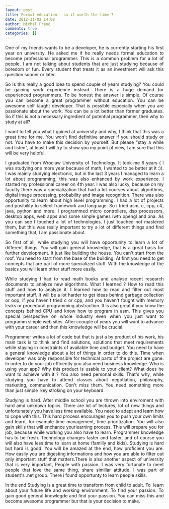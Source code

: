 ```yaml
---
layout: post
title: Formal education - is it worth the time ?
date: 2012-11-02 14:08
author: Michal Franc
comments: true
categories: []
---
```

<p align="justify">One of my friends wants to be a developer, he is currently starting his first year on university. He asked me if he really needs formal education to become professional programmer. This is a common problem for a lot of people. I am not talking about students that are just studying because of boredom or fun. Every student that treats it as an investment will ask this question sooner or later.</p>  <p align="justify">So Is this really a good idea to spend couple of years studying? You could be gaining work experience instead. There is a huge demand for experienced programmers. To be honest the answer is simple. Of course you can become a great programmer without education. You can be awesome self taught developer. That is possible especially when you are passionate about the work. You can be a lot better than former graduates. So if this is not a necessary ingredient of potential programmer, then why to study at all?</p>  <p align="justify">I want to tell you what I gained at university and why, I think that this was a great time for me. You won't find definitive answer if you should study or not. You have to make this decision by yourself. But please &quot;stay a while and listen&quot;, at least I will try to show you my point of view, I am sure that this will be very helpful.</p>  <p align="justify">I graduated from Wroclaw University of Technology. It took me 6 years ( I was studying one more year because of math, I wanted to be better at it :)). I was mainly studying electronic, but in the last 3 years I managed to learn a lot about programming, this was also enhanced by work experience. I started my professional career on 4th year. I was also lucky, because on my faculty there was a specialization that had a lot courses about algorithms, digital image processing, probability and image recognition. There was also opportunity to learn about high level programming. I had a lot of projects and posibility to select framework and language. So i tried asm, c, cpp, c#, java, python and more. I programmed micro controllers, dsp processors, desktop apps, web apps and some simple games iwth opengl and xna. As you can see I touched a lot of technologies. I just touched not mastered them, but this was really important to try a lot of different things and find something that, I am passionate about.</p>  <p align="justify">So first of all, while studying you will have opportunity to learn a lot of different things. You will gain general knowledge, that is a great basis for further development. It just like building the house. You can't start from the roof. You need to start from the base of the building. At first you need to get concepts that are part of more specialized stuff. With the knowledge of the basics you will learn other stuff more easily.</p>  <p align="justify">While studying I had to read math books and analyse recent research documents to analyze new algorithms. What I learned ? How to read this stuff and how to analyze it. I learned how to read and filter out most important stuff. It will be a lot harder to get ideas behind garbage collection or oop, if you haven't tried c or cpp, and you haven't fought with memory leaks or procedural programming abstraction. It is also great if you know the concepts behind CPU and know how to program in asm. This gives you special perspective on whole industry even when you just want to programm simple web sites. After ccouple of years you will want to advance with your career and then this kmowledge will be crucial.</p>  <p align="justify">Programmer writes a lot of code but that is just a by product of his work, his main task is to think and find solutions, solutions that meet requirements while staying in constraints of available time and budget. You need to have a general knowledge about a lot of things in order to do this. Time when developer was only responsible for technical parts of the project are gone. In order to do your job efficently you also need business knowledge. Who is using your app? Why this product is usable to your client? What does he want to achieve with it ? You also need personal skills. That's why, while studying you have to attend classes about negotiation, philosophy, marketing, communication. Don't miss them. You need something more than just simple&#160; key stroking on your keyboard.</p>  <p align="justify">Studying is hard. After middle school you are thrown into enviroment with hard amd unknown topics. There are lot of lectures, lot of new things and unfortunately you have less time available. You need to adapt and learn how to cope with this. This hard process encourages you to push your own limits and learn, for esample time management, time prioritization. You will also gain skills that will enchance yourlearning process. This will prepare you for job, because while working you also have to learn. Programmer knowledge has to be fresh. Technology changes faster and faster, and of course you will also have less time to learn at home (familly and kids). Studying is hard but hard is good. You will be amazed at the end, how proficient you are. How easily you are digesting informations and how you are able to filter out only important stuff that matters.There is also another aspect of university that is very important, People with passion. I was very fortunate to meet people that love the same thing, share simillar attitude. I was part of student's .net group. There i found opportunty to learn people skills.</p>  <p align="justify">In the end Studying is a great time to transform from child to adult. To&#160; learn about your future life and working environment. To find your passion. To gain good general knowlegde and find your passion. You can miss this and become awesome programmer but that is your decision to make.</p>
